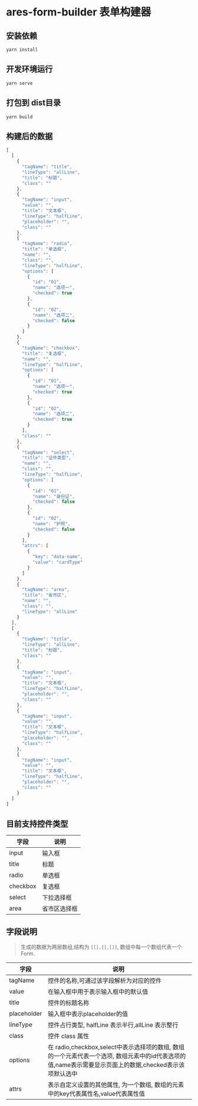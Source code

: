 # ares-form-builder 表单构建器

## 安装依赖
```
yarn install
```

## 开发环境运行
```
yarn serve
```

## 打包到 dist目录
```
yarn build
```

## 构建后的数据
```javascript
[
  [
    {
      "tagName": "title",
      "lineType": "allLine",
      "title": "标题",
      "class": ""
    },
    {
      "tagName": "input",
      "value": "",
      "title": "文本框",
      "lineType": "halfLine",
      "placeholder": "",
      "class": ""
    },
    {
      "tagName": "radio",
      "title": "单选框",
      "name": "",
      "class": "",
      "lineType": "halfLine",
      "options": [
        {
          "id": "01",
          "name": "选项一",
          "checked": true
        },
        {
          "id": "02",
          "name": "选项二",
          "checked": false
        }
      ]
    },
    {
      "tagName": "checkbox",
      "title": "复选框",
      "name": "",
      "lineType": "halfLine",
      "options": [
        {
          "id": "01",
          "name": "选项一",
          "checked": true
        },
        {
          "id": "02",
          "name": "选项二",
          "checked": true
        }
      ],
      "class": ""
    },
    {
      "tagName": "select",
      "title": "证件类型",
      "name": "",
      "class": "",
      "lineType": "halfLine",
      "options": [
        {
          "id": "01",
          "name": "身份证",
          "checked": false
        },
        {
          "id": "02",
          "name": "护照",
          "checked": false
        }
      ],
      "attrs": [
        {
          "key": "data-name",
          "value": "cardType"
        }
      ]
    },
    {
      "tagName": "area",
      "title": "省市区",
      "name": "",
      "class": "",
      "lineType": "allLine"
    }
  ],
  [
    {
      "tagName": "title",
      "lineType": "allLine",
      "title": "标题",
      "class": ""
    },
    {
      "tagName": "input",
      "value": "",
      "title": "文本框",
      "lineType": "halfLine",
      "placeholder": "",
      "class": ""
    },
    {
      "tagName": "input",
      "value": "",
      "title": "文本框",
      "lineType": "halfLine",
      "placeholder": "",
      "class": ""
    },
    {
      "tagName": "input",
      "value": "",
      "title": "文本框",
      "lineType": "halfLine",
      "placeholder": "",
      "class": ""
    }
  ]
]
```

## 目前支持控件类型

|   字段   |   说明   |
| ---- | ---- |
| input | 输入框 |
| title | 标题 |
| radio | 单选框 |
| checkbox | 复选框 |
| select | 下拉选择框 |
| area | 省市区选择框 |

## 字段说明
> 生成的数据为两层数组,结构为 ```[[],[],[]]```, 数组中每一个数组代表一个 Form.

|   字段   |   说明   |
| ---- | ---- |
| tagName   |   控件的名称,可通过该字段解析为对应的控件   |
| value    | 在输入框中用于表示输入框中的默认值    |
| title   |  控件的标题名称    |
| placeholder | 输入框中表示placeholder的值 |
| lineType | 控件占行类型, halfLine 表示半行,allLine 表示整行 |
| class | 控件 class 属性 |
| options | 在 radio,checkbox,select中表示选择项的数组, 数组的一个元素代表一个选项, 数组元素中的id代表选项的值,name表示需要显示页面上的数据,checked表示该项默认选中 |
| attrs | 表示自定义设置的其他属性, 为一个数组, 数组的元素中的key代表属性名,value代表属性值 |

